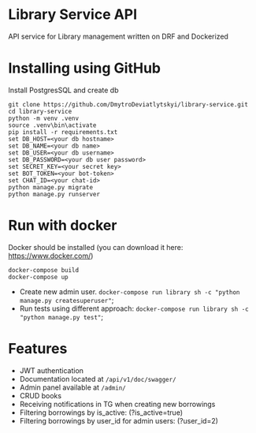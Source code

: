 # Library Service API

API service for Library management written on DRF and Dockerized


# Installing using GitHub

Install PostgresSQL and create db


```shell
git clone https://github.com/DmytroDeviatlytskyi/library-service.git
cd library-service
python -m venv .venv
source .venv\bin\activate
pip install -r requirements.txt
set DB_HOST=<your db hostname>
set DB_NAME=<your db name>
set DB_USER=<your db username>
set DB_PASSWORD=<your db user password>
set SECRET_KEY=<your secret key>
set BOT_TOKEN=<your bot-token>
set CHAT_ID=<your chat-id>
python manage.py migrate
python manage.py runserver
```


# Run with docker

Docker should be installed (you can download it here: https://www.docker.com/)

```shell
docker-compose build
docker-compose up
```
- Create new admin user. ```docker-compose run library sh -c "python manage.py createsuperuser"```;
- Run tests using different approach: ```docker-compose run library sh -c "python manage.py test"```;


# Features

- JWT authentication
- Documentation located at `/api/v1/doc/swagger/`
- Admin panel available at `/admin/`
- CRUD books
- Receiving notifications in TG when creating new borrowings
- Filtering borrowings by is_active: (?is_active=true)
- Filtering borrowings by user_id for admin users: (?user_id=2)

